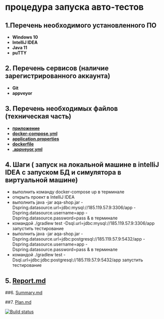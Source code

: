 # процедура запуска авто-тестов
## 1.Перечень необходимого установленного ПО
* **Windows 10**
* **IntelliJ IDEA**
* **Java 11** 
* **puTTY**

## 2. Перечень сервисов (наличие зарегистрированного аккаунта)
* **Git** 
* **appveyor**


## 3. Перечень необходимых файлов (техническая часть)
* **[ приложение ](https://github.com/UBCh/courseProject/blob/master/aqa-shop.jar)**
* **[ docker-compose.yml  ](https://github.com/UBCh/courseProject/blob/dd8cbf9a88bad9e07253c54bdde1d59caaf547b8/docker-compose.yml#L1)**
* **[ application.properties ](https://github.com/UBCh/courseProject/blob/dd8cbf9a88bad9e07253c54bdde1d59caaf547b8/application.properties#L1)**
* **[dockerfile](https://github.com/UBCh/courseProject/blob/f01747dcec4f7987f9e92d08a0873b2906f18949/Dockerfile#L1)**
* **[ .appveyor.yml ](https://github.com/UBCh/courseProject/blob/dd8cbf9a88bad9e07253c54bdde1d59caaf547b8/.appveyor.yml#L1)**

## 4. Шаги ( запуск на локальной машине в intelliJ IDEA с запуском БД и симулятора в виртуальной машине)
* выполнить команду docker-compose up в терминале 
* открыть проект в IntelliJ IDEA
* выполнить  java -jar aqa-shop.jar -Dspring.datasource.url=jdbc:mysql://185.119.57.9:3306/app -Dspring.datasource.username=app -Dspring.datasource.password=pass & в терминале
* командой ./gradlew test -Dsql.url=jdbc:mysql://185.119.57.9:3306/app запустить тестирование
* выполнить java -jar aqa-shop.jar -Dspring.datasource.url=jdbc:postgresql://185.119.57.9:5432/app -Dspring.datasource.username=app -Dspring.datasource.password=pass & в терминале
* командой ./gradlew test -Dsql.url=jdbc:jdbc:postgresql://185.119.57.9:5432/app запустить тестирование

## 5. [ Report.md ](https://github.com/UBCh/courseProject/blob/master/Report.md)

##6.  [Summary.md ](https://github.com/UBCh/courseProject/blob/master/Summary.md)

##7.  [Plan.md](https://github.com/UBCh/courseProject/blob/master/Plan/Plan.md)



[![Build status](https://ci.appveyor.com/api/projects/status/pg1j3uk0o1xqphlt?svg=true)](https://ci.appveyor.com/project/UBCh/courseproject)
